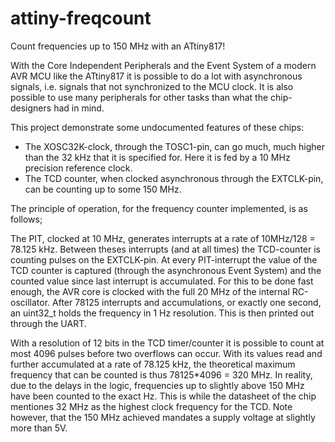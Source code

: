 # attiny-freqcount
Count frequencies up to 150 MHz with an ATtiny817!

With the Core Independent Peripherals and the Event System of a modern AVR MCU like the ATtiny817 it is possible to do a lot with asynchronous signals, i.e. signals that not synchronized to the MCU clock. 
It is also possible to use many peripherals for other tasks than what the chip-designers had in mind.

This project demonstrate some undocumented features of these chips:

- The XOSC32K-clock, through the TOSC1-pin, can go much, much higher than the 32 kHz that it is specified for. Here it is fed by a 10 MHz precision reference clock.
- The TCD counter, when clocked asynchronous through the EXTCLK-pin, can be counting up to some 150 MHz.

The principle of operation, for the frequency counter implemented, is as follows;

The PIT, clocked at 10 MHz, generates interrupts at a rate of 10MHz/128 = 78.125 kHz. Between theses interrupts (and at all times) the TCD-counter is counting pulses on the EXTCLK-pin. At every PIT-interrupt the value of the TCD counter is captured (through the asynchronous Event System) and the counted value since last interrupt is accumulated. For this to be done fast enough, the AVR core is clocked with the full 20 MHz of the internal RC-oscillator. After 78125 interrupts and accumulations, or exactly one second, an uint32_t holds the frequency in 1 Hz resolution. This is then printed out through the UART.

With a resolution of 12 bits in the TCD timer/counter it is possible to count at most 4096 pulses before two overflows can occur. With its values read and further accumulated at a rate of 78.125 kHz, the theoretical maximum frequency that can be counted is thus 78125*4096 = 320 MHz. In reality, due to the delays in the logic, frequencies up to slightly above 150 MHz have been counted to the exact Hz. This is while the datasheet of the chip mentiones 32 MHz as the highest clock frequency for the TCD.
Note however, that the 150 MHz achieved mandates a supply voltage at slightly more than 5V.
